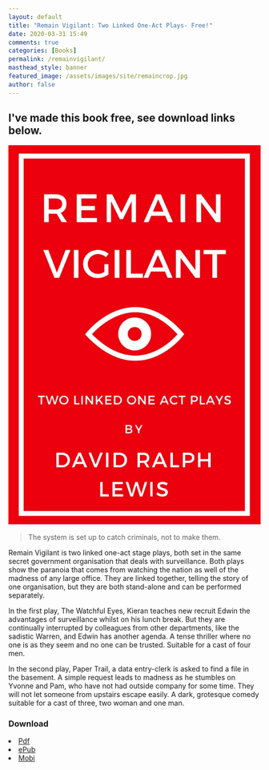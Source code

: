 ```yaml
---  
layout: default  
title: "Remain Vigilant: Two Linked One-Act Plays- Free!"
date: 2020-03-31 15:49  
comments: true  
categories: [Books]
permalink: /remainvigilant/
masthead_style: banner
featured_image: /assets/images/site/remaincrop.jpg
author: false
---
```

<div class="container">

<h2>I've made this book free, see download links below.</h2>  
</div>
<div class="container">
<div class="row">
<div class="col-md-4 col-sm-12">
<img src="/assets/images/site/remain.jpg"  class="img-fluid" alt="Remain Vigilant cover">
</div>
<div class="col-md-8 col-sm-12">
<blockquote> The system is set up to catch criminals, not to make them.</blockquote>

<p>Remain Vigilant is two linked one-act stage plays, both set in the same secret government organisation that deals with surveillance. Both plays show the paranoia that comes from watching the nation as well of the madness of any large office. They are linked together, telling the story of one organisation, but they are both stand-alone and can be performed separately.</p> 

<p>In the first play, The Watchful Eyes, Kieran teaches new recruit Edwin the advantages of surveillance whilst on his lunch break. But they are continually interrupted by colleagues from other departments, like the sadistic Warren, and Edwin has another agenda. A tense thriller where no one is as they seem and no one can be trusted. Suitable for a cast of four men.</p>

<p>In the second play, Paper Trail, a data entry-clerk is asked to find a file in the basement. A simple request leads to madness as he stumbles on Yvonne and Pam, who have not had outside company for some time. They will not let someone from upstairs escape easily. A dark, grotesque comedy suitable for a cast of three, two woman and one man. </p>
<h3>Download</h3>  

<li><a href="/assets/books/Remain-Vigilant-David-Ralph-Lewis.pdf">Pdf</a> </li>
<li><a href="/assets/books/Remain-Vigilant-Free-2020.epub">ePub</a></li>
<li><a href="/assets/books/Remain-Vigilant-David-Ralph-Lewis.mobi">Mobi</a></li>
</div>
</div>
</div>
